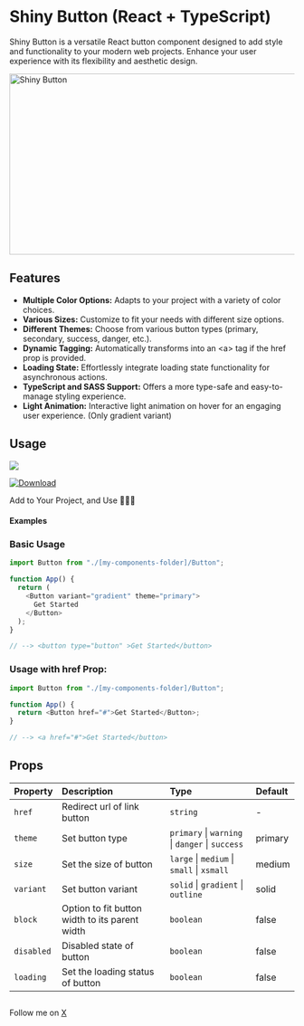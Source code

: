 # Shiny Button (React + TypeScript)

Shiny Button is a versatile React button component designed to add style and functionality to your modern web projects. Enhance your user experience with its flexibility and aesthetic design.

<img src="https://shiny-button-omega.vercel.app/thumbnail.jpg" width="640"  height="320" alt="Shiny Button" />


## Features

- **Multiple Color Options:** Adapts to your project with a variety of color choices.
- **Various Sizes:** Customize to fit your needs with different size options.
- **Different Themes:** Choose from various button types (primary, secondary, success, danger, etc.).
- **Dynamic Tagging:** Automatically transforms into an &lt;a&gt; tag if the href prop is provided.
- **Loading State:** Effortlessly integrate loading state functionality for asynchronous actions.
- **TypeScript and SASS Support:** Offers a more type-safe and easy-to-manage styling experience.
- **Light Animation:** Interactive light animation on hover for an engaging user experience. (Only gradient variant)

## Usage

<a href="https://shiny-button-omega.vercel.app/" target="_blank" ><img src="https://www.yavuzyolbir.com/github/demo.svg" /></a>

[![Download](https://www.yavuzyolbir.com/github/button.svg)](https://github.com/yavuzyolbir/shiny-button/archive/refs/heads/main.zip)

Add to Your Project, and Use 🤷🏻‍♂️

#### Examples

### Basic Usage

```javascript
import Button from "./[my-components-folder]/Button";

function App() {
  return (
    <Button variant="gradient" theme="primary">
      Get Started
    </Button>
  );
}

// --> <button type="button" >Get Started</button>
```

### Usage with href Prop:

```javascript
import Button from "./[my-components-folder]/Button";

function App() {
  return <Button href="#">Get Started</Button>;
}

// --> <a href="#">Get Started</button>
```

## Props

| Property   | Description                                    | Type                                            | Default |
| :--------- | :--------------------------------------------- | :---------------------------------------------- | :------ |
| `href`     | Redirect url of link button                    | `string`                                        | -       |
| `theme`    | Set button type                                | `primary` \| `warning` \| `danger` \| `success` | primary |
| `size`     | Set the size of button                         | `large` \| `medium` \| `small` \| `xsmall`      | medium  |
| `variant`  | Set button variant                             | `solid` \| `gradient` \| `outline`              | solid   |
| `block`    | Option to fit button width to its parent width | `boolean`                                       | false   |
| `disabled` | Disabled state of button                       | `boolean`                                       | false   |
| `loading`  | Set the loading status of button               | `boolean`                                       | false   |

##

Follow me on <a href="https://x.com/yavuzyolbir" target="_blank" >X</a>
